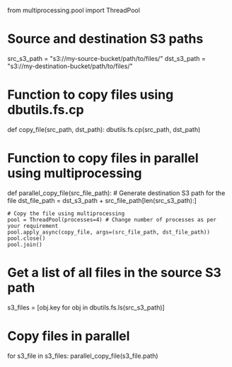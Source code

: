 from multiprocessing.pool import ThreadPool

# Source and destination S3 paths
src_s3_path = "s3://my-source-bucket/path/to/files/"
dst_s3_path = "s3://my-destination-bucket/path/to/files/"

# Function to copy files using dbutils.fs.cp
def copy_file(src_path, dst_path):
    dbutils.fs.cp(src_path, dst_path)

# Function to copy files in parallel using multiprocessing
def parallel_copy_file(src_file_path):
    # Generate destination S3 path for the file
    dst_file_path = dst_s3_path + src_file_path[len(src_s3_path):]

    # Copy the file using multiprocessing
    pool = ThreadPool(processes=4) # Change number of processes as per your requirement
    pool.apply_async(copy_file, args=(src_file_path, dst_file_path))
    pool.close()
    pool.join()

# Get a list of all files in the source S3 path
s3_files = [obj.key for obj in dbutils.fs.ls(src_s3_path)]

# Copy files in parallel
for s3_file in s3_files:
    parallel_copy_file(s3_file.path)
